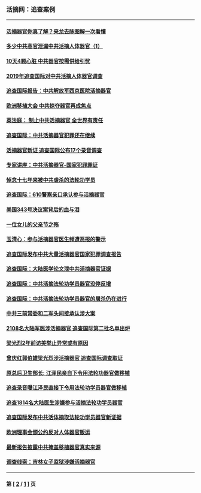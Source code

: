 ### 活摘网：追查案例
---
#### [活摘器官你真了解？来龙去脉图解一次看懂](../../pages/nf5880/n13013820.md?10200430) 
#### [多少中共高官泄漏中共活摘人体器官（1）](../../pages/nf5880/n12671234.md?10200430) 
#### [10天4颗心脏 中共器官按需供给引忧](../../pages/nf5880/n12326366.md?10200430) 
#### [2019年追查国际对中共活摘人体器官调查](../../pages/nf5880/n11917733.md?10200430) 
#### [追查国际报告：中共解放军西京医院活摘器官](../../pages/nf5880/n11838359.md?10200430) 
#### [欧洲移植大会 中共掠夺器官再成焦点](../../pages/nf5880/n11538883.md?10200430) 
#### [英法庭： 制止中共活摘器官 全世界有责任](../../pages/nf5880/n11330691.md?10200430) 
#### [追查国际：中共活摘器官犯罪还在继续](../../pages/nf5880/n11218301.md?10200430) 
#### [活摘器官新证 追查国际公布17个录音调查](../../pages/nf5880/n10897744.md?10200430) 
#### [专家讲座：中共活摘器官-国家犯罪罪证](../../pages/nf5880/n8828153.md?10200430) 
#### [悼念十七年来被中共虐杀的法轮功学员](../../pages/nf5880/n8124823.md?10200430) 
#### [追查国际：610警察亲口承认参与活摘器官](../../pages/nf5880/n8109067.md?10200430) 
#### [美国343号决议案背后的血与泪](../../pages/nf5880/n8020684.md?10200430) 
#### [一位女儿的父亲节之殇](../../pages/nf5880/n8014122.md?10200430) 
#### [玉清心：参与活摘器官医生频遭恶报的警示](../../pages/nf5880/n4637546.md?10200430) 
#### [追查国际发布中共大量活摘器官国家犯罪调查报告](../../pages/nf5880/n4613428.md?10200430) 
#### [追查国际：大陆医学论文泄中共活摘器官证据](../../pages/nf5880/n4608794.md?10200430) 
#### [追查国际：中共活摘法轮功学员器官没停反增](../../pages/nf5880/n4584075.md?10200430) 
#### [追查国际：中共活摘法轮功学员器官的屠杀仍在进行](../../pages/nf5880/n4299154.md?10200430) 
#### [中共三前常委和二军头间接承认涉大案](../../pages/nf5880/n4286244.md?10200430) 
#### [2108名大陆军医涉活摘器官 追查国际第二批名单出炉](../../pages/nf5880/n4284769.md?10200430) 
#### [梁光烈2年前访美举止异常或有原因](../../pages/nf5880/n4279686.md?10200430) 
#### [曾庆红郭伯雄梁光烈涉活摘器官 追查国际调查取证](../../pages/nf5880/n4278462.md?10200430) 
#### [原总后卫生部长: 江泽民亲自下令用法轮功器官做移植](../../pages/nf5880/n4263864.md?10200430) 
#### [追查录音曝江泽民直接下令用法轮功学员器官做移植](../../pages/nf5880/n4261268.md?10200430) 
#### [追查1814名大陆医生涉嫌参与活摘法轮功学员器官](../../pages/nf5880/n4259055.md?10200430) 
#### [追查国际发布中共活体摘取法轮功学员器官新证据](../../pages/nf5880/n4258255.md?10200430) 
#### [欧洲理事会颁公约反对人体器官贩运](../../pages/nf5880/n4206955.md?10200430) 
#### [最新报告披露中共掩盖移植器官真实来源](../../pages/nf5880/n4140084.md?10200430) 
#### [调查线索：吉林女子监狱涉嫌活摘器官](../../pages/nf5880/n4044366.md?10200430) 

---
#### 第 [ [2](./2.md?10200430) / [1](./1.md?10200430) ] 页
